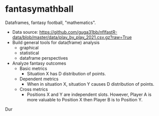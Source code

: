 # fantasymathball
Dataframes, fantasy football, "mathematics".

- Data source: https://github.com/guga31bb/nflfastR-data/blob/master/data/play_by_play_2021.csv.gz?raw=True
- Build general tools for data(frame) analysis
  - graphical
  - statistical
  - dataframe perspectives
- Analyze fantasy outcomes
  - Basic metrics
    - Situation X has D distribution of points.
  - Dependent metrics
    - When in situation X, situation Y causes D distribution of points.
  - Cross metrics
    - Positions X and Y are independent slots. However, Player A is more valuable to Position X then Player B is to Position Y.
  
Dur